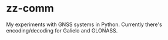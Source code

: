 # zz-comm

My experiments with GNSS systems in Python. Currently there's encoding/decoding
for Galielo and GLONASS.

